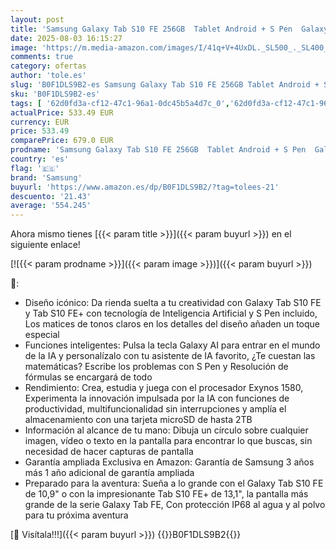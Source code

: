 ```yaml
---
layout: post
title: 'Samsung Galaxy Tab S10 FE 256GB  Tablet Android + S Pen  Galaxy AI  8GB RAM  Pantalla de 10 9"  Batería de Larga Duración  Gris  Garantía del Fabricante 3 Años + 1 Año Extra'
date: 2025-08-03 16:15:27
image: 'https://m.media-amazon.com/images/I/41q+V+4UxDL._SL500_._SL400_.jpg'
comments: true
category: ofertas
author: 'tole.es'
slug: 'B0F1DLS9B2-es Samsung Galaxy Tab S10 FE 256GB Tablet Android + S Pen...'
sku: 'B0F1DLS9B2-es'
tags: [ '62d0fd3a-cf12-47c1-96a1-0dc45b5a4d7c_0','62d0fd3a-cf12-47c1-96a1-0dc45b5a4d7c_4501','Arborist Merchandising Root','Informática','Self Service','Special Features Stores','Tablets','Vuelta al cole: Informática','android','samsung','🇪🇸', ]
actualPrice: 533.49 EUR
currency: EUR
price: 533.49
comparePrice: 679.0 EUR
prodname: 'Samsung Galaxy Tab S10 FE 256GB  Tablet Android + S Pen  Galaxy AI  8GB RAM  Pantalla de 10 9"  Batería de Larga Duración  Gris  Garantía del Fabricante 3 Años + 1 Año Extra'
country: 'es'
flag: '🇪🇸'
brand: 'Samsung'
buyurl: 'https://www.amazon.es/dp/B0F1DLS9B2/?tag=tolees-21'
descuento: '21.43'
average: '554.245'
---
```


Ahora mismo tienes [{{< param title >}}]({{< param buyurl >}}) en el siguiente enlace!

[![{{< param prodname >}}]({{< param image >}})]({{< param buyurl >}})

🔎:

- Diseño icónico: Da rienda suelta a tu creatividad con Galaxy Tab S10 FE y Tab S10 FE+ con tecnología de Inteligencia Artificial y S Pen incluido, Los matices de tonos claros en los detalles del diseño añaden un toque especial
- Funciones inteligentes: Pulsa la tecla Galaxy AI para entrar en el mundo de la IA y personalízalo con tu asistente de IA favorito, ¿Te cuestan las matemáticas? Escribe los problemas con S Pen y Resolución de fórmulas se encargará de todo
- Rendimiento: Crea, estudia y juega con el procesador Exynos 1580, Experimenta la innovación impulsada por la IA con funciones de productividad, multifuncionalidad sin interrupciones y amplía el almacenamiento con una tarjeta microSD de hasta 2TB
- Información al alcance de tu mano: Dibuja un círculo sobre cualquier imagen, vídeo o texto en la pantalla para encontrar lo que buscas, sin necesidad de hacer capturas de pantalla
- Garantía ampliada Exclusiva en Amazon: Garantía de Samsung 3 años más 1 año adicional de garantía ampliada
- Preparado para la aventura: Sueña a lo grande con el Galaxy Tab S10 FE de 10,9" o con la impresionante Tab S10 FE+ de 13,1", la pantalla más grande de la serie Galaxy Tab FE, Con protección IP68 al agua y al polvo para tu próxima aventura

[🛒 Visítala!!!]({{< param buyurl >}})
{{<world>}}B0F1DLS9B2{{</world>}}
